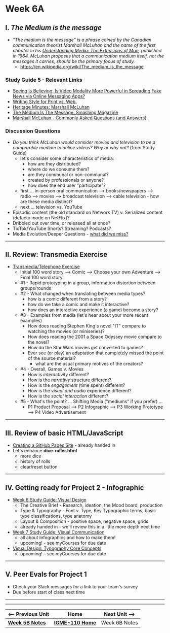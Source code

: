 # Week 6A

## I. *The Medium is the message*

- *"The medium is the message" is a phrase coined by the Canadian communication theorist Marshall McLuhan and the name of the first chapter in his [Understanding Media: The Extensions of Man](https://mcluhan.org/understanding-media/), published in 1964. McLuhan proposes that a communication medium itself, not the messages it carries, should be the primary focus of study.*
  - https://en.wikipedia.org/wiki/The_medium_is_the_message

### Study Guide 5 - Relevant Links
- [Seeing Is Believing: Is Video Modality More Powerful in Spreading Fake News via Online Messaging Apps?](https://academic.oup.com/jcmc/article/26/6/301/6336055)
- [Writing Style for Print vs. Web. ](https://www.nngroup.com/articles/writing-style-for-print-vs-web/)
- [Heritage Minutes: Marshall McLuhan](https://www.youtube.com/watch?v=QNKpK_InQHQ)
- [The Medium Is The Message. Smashing Magazine](https://www.smashingmagazine.com/2011/07/the-medium-is-the-message/)
- [Marshall McLuhan - Commonly Asked Questions (and Answers)](https://www.marshallmcluhan.com/common-questions/)

### Discussion Questions

- *Do you think McLuhan would consider movies and television to be a comparable medium to online videos? Why or why not?* (from Study Guide)
  - let's consider some characteristics of media:
      - how are they distributed?
      - where do we consume them?
      - are they communal or non-communal?
      - created by professionals or anyone?
      - how does the end user "participate"?
  - first ... in-person oral communication --> books/newspapers --> radio --> movies --> broadcast television --> cable television - how are these media distinct?
  - next ... television vs. YouTube
- Episodic content (the old standard on Network TV) v. Serialized content (defacto mode on NetFlix)?
- Dribbled out over time, or released all at once?
- TicTok/YouTube Shorts? Streaming? Podcasts?
- Media Evolution/Deeper Questions - [what did we miss?](https://g.co/gemini/share/de9e1281fed0)

---

## II. Review: Transmedia Exercise
- [Transmedia/Telephone Exercise](5B.md#iv-in-class-exercise---transmedia-round-robintelephone-game)
  - Initial 100 word story --> Comic -->  Choose your own Adventure --> Final 100 word story
  - #1 - Rapid prototyping in a group, information distortion between groups/rounds
  - #2 - What changed when translating between media types?
    - how is a comic different from a story?
    - how do we take a comic and make it interactive?
    - how does an interactive experience (a game) become a story?
  - #3 - Examples from media (let's hear about your more recent examples)
    - How does reading Stephen King's novel "IT" compare to watching the movies (or miniseries)?
    - How does reading the 2001 a Space Odyssey movie compare to the novel?
    - How do the Star Wars movies get converted to games?
    - Ever see (or play) an adaptation that completely missed the point of the source material?
      - what are the usual primary motives of the creators?
  - #4 - Overall, Games v. Movies
    - How is *interactivity* different?
    - How is the *narrative* structure different?
    - How is the *engagement* (time spent) different?
    - How is the *visual and audio* experience different?
    - How is the *social interaction* different?
  - #5 - What's the point? ... Shifting Media ("mediums" if you prefer) ...
    - P1 Product Proposal --> P2 Infographic --> P3 Working Prototype --> P4 Video Advertisement

---

## III. Review of basic HTML/JavaScript
- [Creating a GitHub Pages Site](../exercises/github-pages-site.md) - already handed in
- Let's enhance **dice-roller.html**
    - more dice
    - history of rolls
    - clear/reset button

---

## IV. Getting ready for Project 2 - Infographic
- [Week 6 Study Guide: Visual Design](https://docs.google.com/document/d/1wA7yfU2o4mPVfP88kHgBjJwjDIjfqMgIc54fLxeIOE0/edit?usp=sharing)
  - The Creative Brief - Research, ideation, the Mood board, production
  - Type & Typography - Font v. Type, Key Typographic terms, basic type classifications, type anatomy
  - Layout & Composition - positive space, negative space, grids
  - already handed in - we'll review this in a little more depth next time
- [Week 7 Study Guide: Visual Communication](https://docs.google.com/document/d/1yZJ_X0Gcly28FiJ-OHMNUh9EeAgkAbkZuoKdoskXO4M/copy)
  - all about Infographics and how to make them!
  - upcoming! - see myCourses for due date
- [Visual Design: Typography Core Concepts](https://docs.google.com/document/d/1pCe1UT-s44cUaa9AJ3OFoHKkBphtrYAz1CXQoDRPYOg/)
  - upcoming! - see myCourses for due date

---

## V. Peer Evals for Project 1
- Check your Slack messages for a link to your team's survey
- Due before start of class next time

---
---

| <-- Previous Unit | Home | Next Unit -->
| --- | --- | --- 
|   [**Week 5B Notes**](5B.md)  |  [**IGME-110 Home**](../) | Week 6B Notes

